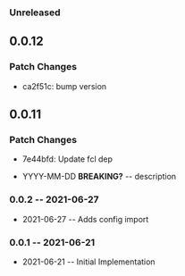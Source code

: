 ### Unreleased

## 0.0.12

### Patch Changes

- ca2f51c: bump version

## 0.0.11

### Patch Changes

- 7e44bfd: Update fcl dep

- YYYY-MM-DD **BREAKING?** -- description

### 0.0.2 -- 2021-06-27

- 2021-06-27 -- Adds config import

### 0.0.1 -- 2021-06-21

- 2021-06-21 -- Initial Implementation
